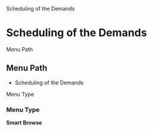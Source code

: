 
Scheduling of the Demands
# Scheduling of the Demands



Menu Path
## Menu Path



- Scheduling of the Demands

Menu Type
### Menu Type

**Smart Browse**

